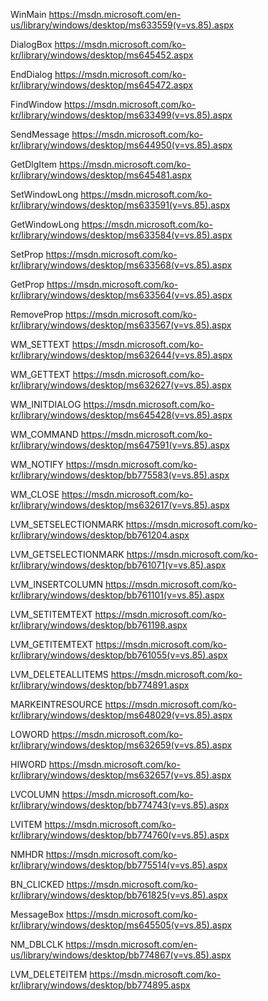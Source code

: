 WinMain
https://msdn.microsoft.com/en-us/library/windows/desktop/ms633559(v=vs.85).aspx

DialogBox
https://msdn.microsoft.com/ko-kr/library/windows/desktop/ms645452.aspx

EndDialog
https://msdn.microsoft.com/ko-kr/library/windows/desktop/ms645472.aspx

FindWindow
https://msdn.microsoft.com/ko-kr/library/windows/desktop/ms633499(v=vs.85).aspx

SendMessage
https://msdn.microsoft.com/ko-kr/library/windows/desktop/ms644950(v=vs.85).aspx

GetDlgItem
https://msdn.microsoft.com/ko-kr/library/windows/desktop/ms645481.aspx

SetWindowLong
https://msdn.microsoft.com/ko-kr/library/windows/desktop/ms633591(v=vs.85).aspx

GetWindowLong
https://msdn.microsoft.com/ko-kr/library/windows/desktop/ms633584(v=vs.85).aspx

SetProp
https://msdn.microsoft.com/ko-kr/library/windows/desktop/ms633568(v=vs.85).aspx

GetProp
https://msdn.microsoft.com/ko-kr/library/windows/desktop/ms633564(v=vs.85).aspx

RemoveProp
https://msdn.microsoft.com/ko-kr/library/windows/desktop/ms633567(v=vs.85).aspx

WM_SETTEXT
https://msdn.microsoft.com/ko-kr/library/windows/desktop/ms632644(v=vs.85).aspx

WM_GETTEXT
https://msdn.microsoft.com/ko-kr/library/windows/desktop/ms632627(v=vs.85).aspx

WM_INITDIALOG
https://msdn.microsoft.com/ko-kr/library/windows/desktop/ms645428(v=vs.85).aspx

WM_COMMAND
https://msdn.microsoft.com/ko-kr/library/windows/desktop/ms647591(v=vs.85).aspx

WM_NOTIFY
https://msdn.microsoft.com/ko-kr/library/windows/desktop/bb775583(v=vs.85).aspx

WM_CLOSE
https://msdn.microsoft.com/ko-kr/library/windows/desktop/ms632617(v=vs.85).aspx

LVM_SETSELECTIONMARK
https://msdn.microsoft.com/ko-kr/library/windows/desktop/bb761204.aspx

LVM_GETSELECTIONMARK
https://msdn.microsoft.com/ko-kr/library/windows/desktop/bb761071(v=vs.85).aspx

LVM_INSERTCOLUMN
https://msdn.microsoft.com/ko-kr/library/windows/desktop/bb761101(v=vs.85).aspx

LVM_SETITEMTEXT
https://msdn.microsoft.com/ko-kr/library/windows/desktop/bb761198.aspx

LVM_GETITEMTEXT
https://msdn.microsoft.com/ko-kr/library/windows/desktop/bb761055(v=vs.85).aspx

LVM_DELETEALLITEMS
https://msdn.microsoft.com/ko-kr/library/windows/desktop/bb774891.aspx

MARKEINTRESOURCE
https://msdn.microsoft.com/ko-kr/library/windows/desktop/ms648029(v=vs.85).aspx

LOWORD
https://msdn.microsoft.com/ko-kr/library/windows/desktop/ms632659(v=vs.85).aspx

HIWORD
https://msdn.microsoft.com/ko-kr/library/windows/desktop/ms632657(v=vs.85).aspx

LVCOLUMN
https://msdn.microsoft.com/ko-kr/library/windows/desktop/bb774743(v=vs.85).aspx

LVITEM
https://msdn.microsoft.com/ko-kr/library/windows/desktop/bb774760(v=vs.85).aspx

NMHDR
https://msdn.microsoft.com/ko-kr/library/windows/desktop/bb775514(v=vs.85).aspx

BN_CLICKED
https://msdn.microsoft.com/ko-kr/library/windows/desktop/bb761825(v=vs.85).aspx

MessageBox
https://msdn.microsoft.com/ko-kr/library/windows/desktop/ms645505(v=vs.85).aspx

NM_DBLCLK
https://msdn.microsoft.com/en-us/library/windows/desktop/bb774867(v=vs.85).aspx

LVM_DELETEITEM
https://msdn.microsoft.com/ko-kr/library/windows/desktop/bb774895.aspx
